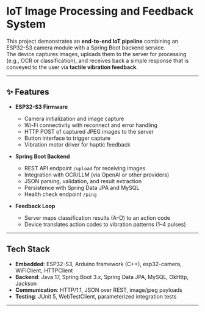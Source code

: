 # IoT Image Processing and Feedback System

This project demonstrates an **end-to-end IoT pipeline** combining an ESP32-S3 camera module with a Spring Boot backend service.  
The device captures images, uploads them to the server for processing (e.g., OCR or classification), and receives back a simple response that is conveyed to the user via **tactile vibration feedback**.

---

## ✨ Features

- **ESP32-S3 Firmware**
  - Camera initialization and image capture
  - Wi-Fi connectivity with reconnect and error handling
  - HTTP POST of captured JPEG images to the server
  - Button interface to trigger capture
  - Vibration motor driver for haptic feedback

- **Spring Boot Backend**
  - REST API endpoint `/upload` for receiving images
  - Integration with OCR/LLM (via OpenAI or other providers)
  - JSON parsing, validation, and result extraction
  - Persistence with Spring Data JPA and MySQL
  - Health check endpoint `/ping`

- **Feedback Loop**
  - Server maps classification results (A–D) to an action code
  - Device translates action codes to vibration patterns (1–4 pulses)

---

## Tech Stack

- **Embedded**: ESP32-S3, Arduino framework (C++), esp32-camera, WiFiClient, HTTPClient  
- **Backend**: Java 17, Spring Boot 3.x, Spring Data JPA, MySQL, OkHttp, Jackson  
- **Communication**: HTTP/1.1, JSON over REST, image/jpeg payloads  
- **Testing**: JUnit 5, WebTestClient, parameterized integration tests  

---



